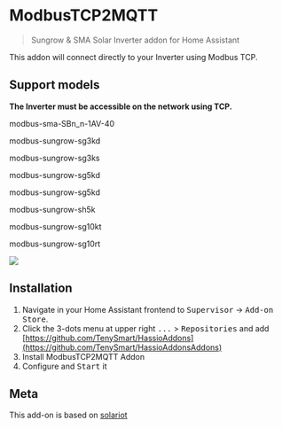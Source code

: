 # ModbusTCP2MQTT
> Sungrow &amp; SMA Solar Inverter addon for Home Assistant

This addon will connect directly to your Inverter using Modbus TCP.

## Support models
**The Inverter must be accessible on the network using TCP.**

modbus-sma-SBn_n-1AV-40

modbus-sungrow-sg3kd

modbus-sungrow-sg3ks

modbus-sungrow-sg5kd

modbus-sungrow-sg5kd

modbus-sungrow-sh5k

modbus-sungrow-sg10kt

modbus-sungrow-sg10rt



<img src="pictures/diagram.png"/>



## Installation
1. Navigate in your Home Assistant frontend to <kbd>Supervisor</kbd> -> <kbd>Add-on Store</kbd>.
2. Click the 3-dots menu at upper right <kbd>...</kbd> > <kbd>Repositories</kbd> and add [https://github.com/TenySmart/HassioAddons](https://github.com/TenySmart/HassioAddonsAddons)
3. Install ModbusTCP2MQTT Addon
4. Configure and <kbd>Start</kbd> it

## Meta
  
This add-on is based on [solariot](https://github.com/meltaxa/solariot)